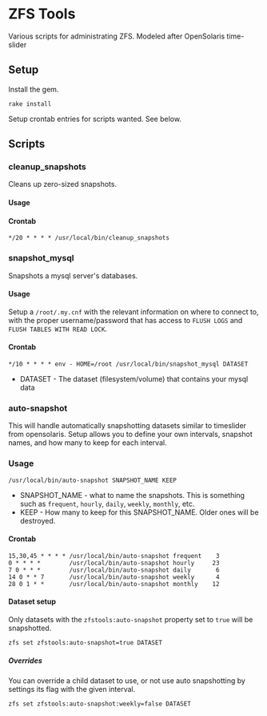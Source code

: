 # ZFS Tools

Various scripts for administrating ZFS. Modeled after OpenSolaris time-slider

## Setup

Install the gem.

    rake install

Setup crontab entries for scripts wanted. See below.

## Scripts

### cleanup_snapshots

Cleans up zero-sized snapshots.

#### Usage

#### Crontab

    */20 * * * * /usr/local/bin/cleanup_snapshots

### snapshot_mysql

Snapshots a mysql server's databases.

#### Usage

Setup a `/root/.my.cnf` with the relevant information on where to connect to, with the proper username/password that has access to `FLUSH LOGS` and `FLUSH TABLES WITH READ LOCK`.

#### Crontab

    */10 * * * * env - HOME=/root /usr/local/bin/snapshot_mysql DATASET

* DATASET - The dataset (filesystem/volume) that contains your mysql data

### auto-snapshot

This will handle automatically snapshotting datasets similar to timeslider from opensolaris. Setup allows you to define your own intervals, snapshot names, and how many to keep for each interval.

### Usage

    /usr/local/bin/auto-snapshot SNAPSHOT_NAME KEEP

* SNAPSHOT_NAME - what to name the snapshots. This is something such as `frequent`, `hourly`, `daily`, `weekly`, `monthly`, etc.
* KEEP - How many to keep for this SNAPSHOT_NAME. Older ones will be destroyed.

#### Crontab

    15,30,45 * * * * /usr/local/bin/auto-snapshot frequent    3
    0 * * * *        /usr/local/bin/auto-snapshot hourly     23
    7 0 * * *        /usr/local/bin/auto-snapshot daily       6
    14 0 * * 7       /usr/local/bin/auto-snapshot weekly      4
    28 0 1 * *       /usr/local/bin/auto-snapshot monthly    12

#### Dataset setup

Only datasets with the `zfstools:auto-snapshot` property set to `true` will be snapshotted.

    zfs set zfstools:auto-snapshot=true DATASET

##### Overrides

You can override a child dataset to use, or not use auto snapshotting by settings its flag with the given interval.

    zfs set zfstools:auto-snapshot:weekly=false DATASET
